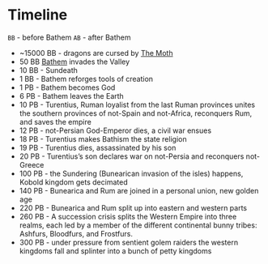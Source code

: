 # Timeline

`BB` - before Bathem
`AB` - after Bathem

- ~15000 BB - dragons are cursed by [The Moth](./people/gods/the_moth.md)
- 50 BB [Bathem](./people/individuals/bathem.md) invades the Valley
- 10 BB - Sundeath
- 1 BB - Bathem reforges tools of creation
- 1 PB - Bathem becomes God
- 6 PB - Bathem leaves the Earth
- 10 PB - Turentius, Ruman loyalist from the last Ruman provinces unites the southern provinces of not-Spain and not-Africa, reconquers Rum, and saves the empire
- 12 PB - not-Persian God-Emperor dies, a civil war ensues 
- 18 PB - Turentius makes Bathism the state religion 
- 19 PB - Turentius dies, assassinated by his son
- 20 PB - Turentius’s son declares war on not-Persia and reconquers not-Greece
- 100 PB - the Sundering (Bunearican invasion of the isles) happens, Kobold kingdom gets decimated
- 140 PB - Bunearica and Rum are joined in a personal union, new golden age
- 220 PB - Bunearica and Rum split up into eastern and western parts
- 260 PB - A succession crisis splits the Western Empire into three realms, each led by a member of the different continental bunny tribes: Ashfurs, Bloodfurs, and Frostfurs.
- 300 PB - under pressure from sentient golem raiders the western kingdoms fall and splinter into a bunch of petty kingdoms

